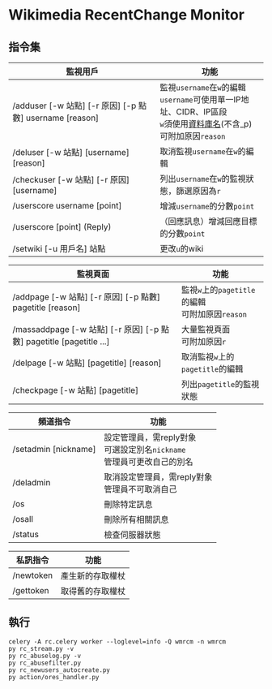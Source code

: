 # Wikimedia RecentChange Monitor

## 指令集
| 監視用戶 | 功能 |
| ---- | ---- |
| /adduser [-w 站點] [-r 原因] [-p 點數] username [reason] | 監視`username`在`w`的編輯<br>`username`可使用單一IP地址、CIDR、IP區段<br>`w`須使用[資料庫名](https://quarry.wmflabs.org/query/278)(不含_p)<br>可附加原因`reason` |
| /deluser [-w 站點] [username] [reason] | 取消監視`username`在`w`的編輯 |
| /checkuser [-w 站點] [-r 原因] [username] | 列出`username`在`w`的監視狀態，篩選原因為`r` |
| /userscore username [point] | 增減`username`的分數`point` |
| /userscore [point] (Reply) | （回應訊息）增減回應目標的分數`point` |
| /setwiki [-u 用戶名] 站點 | 更改`u`的wiki |

| 監視頁面 | 功能 |
| ---- | ---- |
| /addpage [-w 站點] [-r 原因] [-p 點數] pagetitle [reason] | 監視`w`上的`pagetitle`的編輯<br>可附加原因`reason` |
| /massaddpage [-w 站點] [-r 原因] [-p 點數] pagetitle [pagetitle ...] | 大量監視頁面<br>可附加原因`r` |
| /delpage [-w 站點] [pagetitle] [reason] | 取消監視`w`上的`pagetitle`的編輯 |
| /checkpage [-w 站點] [pagetitle] | 列出`pagetitle`的監視狀態 |

| 頻道指令 | 功能 |
| ------------- | ------------- |
| /setadmin [nickname] | 設定管理員，需reply對象<br>可選設定別名`nickname`<br>管理員可更改自己的別名 |
| /deladmin | 取消設定管理員，需reply對象<br>管理員不可取消自己 |
| /os | 刪除特定訊息 |
| /osall | 刪除所有相關訊息 |
| /status | 檢查伺服器狀態 |

| 私訊指令 | 功能 |
| ------------- | ------------- |
| /newtoken | 產生新的存取權杖 |
| /gettoken | 取得舊的存取權杖 |

## 執行
```
celery -A rc.celery worker --loglevel=info -Q wmrcm -n wmrcm
py rc_stream.py -v
py rc_abuselog.py -v
py rc_abusefilter.py
py rc_newusers_autocreate.py
py action/ores_handler.py
```
